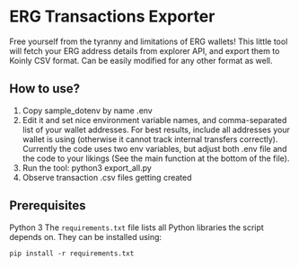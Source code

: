 # ERG Transactions Exporter

Free yourself from the tyranny and limitations of ERG wallets!
This little tool will fetch your ERG address details from explorer API, and export them to Koinly CSV format.
Can be easily modified for any other format as well.

## How to use?

1) Copy sample_dotenv by name .env
2) Edit it and set nice environment variable names, and comma-separated list of your wallet addresses. For best results, include all addresses your wallet is using (otherwise it cannot track internal transfers correctly). Currently the code uses two env variables, but adjust both .env file and the code to your likings (See the main function at the bottom of the file).
3) Run the tool:
    python3 export_all.py
4) Observe transaction .csv files getting created

## Prerequisites

Python 3
The `requirements.txt` file lists all Python libraries the script depends on.  They can be installed using:

```
pip install -r requirements.txt
```
